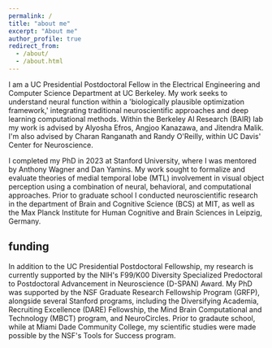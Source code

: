 ```yaml
---
permalink: /
title: "about me"
excerpt: "About me"
author_profile: true
redirect_from: 
  - /about/
  - /about.html
---
```


I am a UC Presidential Postdoctoral Fellow in the Electrical Engineering and Computer Science Department at UC Berkeley. My work seeks to understand neural function within a 'biologically plausible optimization framework,' integrating traditional neuroscientific approaches and deep learning computational methods.  Within the Berkeley AI Research (BAIR) lab my work is advised by Alyosha Efros, Angjoo Kanazawa, and Jitendra Malik. I'm also advised by Charan Ranganath and Randy O'Reilly, within UC Davis' Center for Neuroscience.

I completed my PhD in 2023 at Stanford University, where I was mentored by Anthony Wagner and Dan Yamins. My work sought to formalize and evaluate theories of medial temporal lobe (MTL) involvement in visual object perception using a combination of neural, behavioral, and computational approaches. Prior to graduate school I conducted neuroscientific research in the department of Brain and Cognitive Science (BCS) at MIT, as well as the Max Planck Institute for Human Cognitive and Brain Sciences in Leipzig, Germany.

## funding 

In addition to the UC Presidential Postdoctoral Fellowship, my research is currently supported by the NIH's F99/K00 Diversity Specialized Predoctoral to Postdoctoral Advancement in Neuroscience (D-SPAN) Award. My PhD was supported by the NSF Graduate Research Fellowship Program (GRFP), alongside several Stanford programs, including the Diversifying Academia, Recruiting Excellence (DARE) Fellowship, the Mind Brain Computational and Technology (MBCT) program, and NeuroCircles. Prior to gradaute school, while at Miami Dade Community College, my scientific studies were made possible by the NSF's Tools for Success program. 
